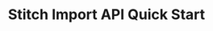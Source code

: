 ---
# -------------------------- #
#          PAGE INFO         #
# -------------------------- #

title: Stitch Import API Quick Start
permalink: /developers/import-api/guides/quick-start
summary: "Stitch's Import API allows you to push arbitrary data from a source to your Stitch account. Generate your API credentials and push your first batch of data with this guide."

doc-type: "tutorial"

product-type: "import-api"
content-type: "guide"
content-id: "stitch-import-api-quick-start"

key: "import-api-quick-start"

layout: tutorial


# -------------------------- #
#      GUIDE PAGE INFO       #
# -------------------------- #

## This is used only on the /import-api/guides page.
icon: file
order: 1

display-title: "Import API Quick Start"
description: "Generate your Import API credentials and push your first batch of data."


# -------------------------- #
#   RELATED SIDEBAR LINKS    #
# -------------------------- #

related:
  - title: "Stitch Import API access tokens"
    link: "{{ link.import-api.guides.access-tokens | prepend: site.baseurl }}"

  - title: "Structuring and typing data for the Import API"
    link: "{{ link.import-api.guides.structure-data | prepend: site.baseurl }}"

  - title: "Sequencing data for the Import API"
    link: "{{ link.import-api.guides.sequence-data | prepend: site.baseurl }}"

  - title: "Import API reference"
    link: "{{ link.import-api.api | prepend: site.baseurl }}"



# -------------------------- #
#     GUIDE REQUIREMENTS     #
# -------------------------- #

requirements:
  - item: |
      **An active Stitch account.** To create an account, [sign up for a free one here]({{ site.home }}){:target="new"}.


# -------------------------- #
#         GUIDE INTRO        #
# -------------------------- #

intro: |
  {% include misc/data-files.html %}

  {{ page.summary }}


# -------------------------- #
#        GUIDE CONTENT       #
# -------------------------- #

steps:
  - title: "Obtain your API credentials"
    anchor: "obtain-api-credentials"
    content: |
      The Import API uses an API access token to authenticate requests. In this step, you'll create an Import API integration in your Stitch account and generate an API access token.

      We're using the Stitch app to generate the access token, but you can also use the [Connect API if your Stitch account has access]({{ link.connect.guides.create-import-api-source | prepend: site.baseurl }}).

      {% include developers/import-api/obtaining-credentials.html type="generate-new-access-token" %}

  - title: "Check the status of the Import API"
    anchor: "check-import-api-status"
    content: |
      Next, check the status of the Import API. This will ensure that the test request you send in the next step, which will validate your credentials and some sample data, will not fail due to an API outage.

      **Note**: Using the [Import API status]({{ link.import-api.api | prepend: site.baseurl | append: site.data.import-api.core-objects.api-status.anchor }}) endpoint doesn't require authentication.

      ```json
      {{ site.data.import-api.code-examples.requests.get-status | flatify | strip }}
      ```

      When the Import API is operating correctly, it will return a `200 OK` status and an [API status]({{ link.import-api.api | prepend: site.baseurl | append: site.data.import-api.core-objects.api-status.object-anchor }}) object:

      ```json
      {{ site.data.import-api.code-examples.responses.get-status | flatify | strip }}
      ```

      If the Import API returns a `5xx` response, check the [Stitch Status page]({{ site.status }}){:target="new"} for reported outages and try again later.

  - title: "Push a batch of data to Stitch"
    anchor: "push-data-to-stitch"
    content: |
      To push data to Stitch, use the [Create a batch]({{ site.data.import-api.core-objects.batch.anchor | prepend: link.import-api.api | prepend: site.baseurl }}) endpoint. This endpoint uses a JSON schema to validate and type the data in the records sent to the Import API.

      Once the request is processed, data will be loaded into the destination connected to your Stitch account.

      In the example below, the request will send a single record for the `customers` table to the Import API:

      ```json
      {{ site.data.import-api.code-examples.requests.push-data | flatify }}
      ```

      If successful, the Import API will return a `2xx` status and a [Batch Status]({{ link.import-api.api | prepend: site.baseurl | append: site.data.import-api.data-structures.batch-status.section }}) object:

      {% assign response-codes = site.data.import-api.response-codes.general-codes.all-codes %}

      {% for response-code in response-codes %}
      {% if response-code.code == "201" or response-code.code == "202" %}
      - `{{ response-code.code }}` - {{ response-code.description }}
        ```json
        {{ response-code.example | flatify | strip }}
        ```
      {% endif %}
      {% endfor %}

  - title: "Verify the data in the destination"
    anchor: "verify-data-destination"
    content: |
      After you've pushed a batch of data to the Import API, Stitch will queue it for processing.

      Stitch's replication process consists of three distinct steps: Extraction, preparation, and loading. Each step occurs independently and takes a bit of time to complete, which means you won't immediately see data in your destination after it's been pushed to the Import API. Refer to the [Monitoring replication progress]({{ link.replication.rep-progress | prepend: site.baseurl }}) documentation for more info.

      When Stitch loads the data into the destination, it will be in the schema or dataset associated with the [Import API integration you created in Stitch](#generate-import-api-access-token). The integration's schema name is located on the **{{ app.page-names.int-details }}** page in Stitch, under the integration's display name:

      ![Highlighted integration schema name field in Stitch]({{ site.baseurl }}/images/integrations/locate-integration-schema-name.png)

      In this example, Stitch would create a table named `customers` with a single record in a schema named `import_api`:

      <table class="attribute-list">
      <tr>
      <td><strong>id</strong></td>
      <td><strong>name</strong></td>
      <td><strong>age</strong></td>
      <td><strong>has_magic</strong></td>
      </tr>
      <tr>
      <td>1</td>
      <td>Finn</td>
      <td>15</td>
      <td>false</td>
      </tr>
      </table>

      **Note**: How data is structured in your destination depends on how attributes are typed in API requests **and** the type of destination Stitch loads data into. Refer to the [Structuring data for the Import API guide]({{ link.import-api.guides.structure-data | prepend: site.baseurl }}) for more info.

      ---

next-steps: |
  Congratulations on pushing your first batch of data! Next, we recommend checking out:

  - [**Structuring data for the Import API**]({{ link.import-api.guides.structure-data | prepend: site.baseurl }}): Learn how to structure and type data in your Import API requests.
  - [**Sequencing data for the Import API**]({{ link.import-api.guides.sequence-data | prepend: site.baseurl }}): Learn how the Import API considers data points for loading, which affects how data is updated in your destination.
---